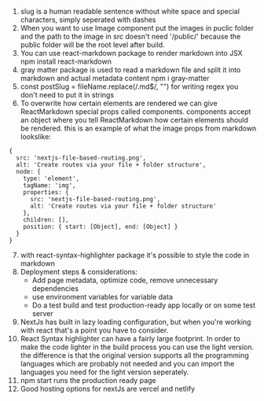 1. slug is a human readable sentence without white space and special characters, simply seperated with dashes
2. When you want to use Image component put the images in puclic folder and the path to the image in src doesn't need '/public/' because the public folder will be the root level after build.
3. You can use react-markdown package to render markdown into JSX
   npm install react-markdown
4. gray matter package is used to read a markdown file and split it into markdown and actual metadata content
   npm i gray-matter
5. const postSlug = fileName.replace(/\.md$/, "")
   for writing regex you don't need to put it in strings
6. To overwrite how certain elements are rendered we can give ReactMarkdown special props called components. components accept an object where you tell ReactMarkdown how certain elements should be rendered.
   this is an example of what the image props from markdown lookslike:

```
{
  src: 'nextjs-file-based-routing.png',
  alt: 'Create routes via your file + folder structure',
  node: {
    type: 'element',
    tagName: 'img',
    properties: {
      src: 'nextjs-file-based-routing.png',
      alt: 'Create routes via your file + folder structure'
    },
    children: [],
    position: { start: [Object], end: [Object] }
  }
}
```

7. with react-syntax-highlighter package it's possible to style the code in markdown
8. Deployment steps & considerations:
   - Add page metadata, optimize code, remove unnecessary dependencies
   - use environment variables for variable data
   - Do a test build and test production-ready app locally or on some test server
9. NextJs has built in lazy loading configuration, but when you're working with react that's a point you have to consider.
10. React Syntax highlighter can have a fairly large footprint. In order to make the code lighter in the build process you can use the light version. the difference is that the original version supports all the programming languages which are probably not needed and you can import the languages you need for the light version seperately.
11. npm start runs the production ready page
12. Good hosting options for nextJs are vercel and netlify
